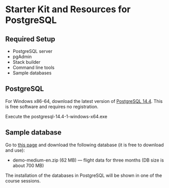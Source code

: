 # Starter Kit and Resources for PostgreSQL

## Required Setup

- PostgreSQL server
- pgAdmin
- Stack builder
- Command line tools
- Sample databases

## PostgreSQL 

For Windows x86-64, download the latest version of [PostgreSQL 14.4](https://www.enterprisedb.com/downloads/postgres-postgresql-downloads). This is free software and requires no registration.

Execute the postgresql-14.4-1-windows-x64.exe 

 
## Sample database

Go to [this page](https://postgrespro.com/education/demodb) and download the following  database (it is free to download and use): 

- demo-medium-en.zip (62 MB) — flight data for three months (DB size is about 700 MB)

The installation of the databases in PostgreSQL will be shown in one of the course sessions.
